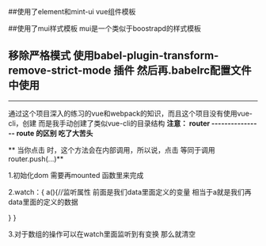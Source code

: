 
##使用了element和mint-ui vue组件模板

##使用了mui样式模板  mui是一个类似于boostrapd的样式模板

## 移除严格模式 使用babel-plugin-transform-remove-strict-mode  插件  然后再.babelrc配置文件中使用
---------------
通过这个项目深入的练习的vue和webpack的知识，而且这个项目没有使用vue-cli，创建 而是我手动创建了类似vue-cli的目录结构
**注意： router ---------------- route  的区别 吃了大苦头**

** 当你点击 <router-link> 时，这个方法会在内部调用，所以说，点击 <router-link :to="..."> 等同于调用 router.push(...)**

1.初始化dom 需要再mounted 函数里来完成

2.watch：{
   a(){//监听属性 前面是我们data里面定义的变量  相当于a就是我们再data里面的定义的数据

   } 
}

3.对于数组的操作可以在watch里面监听到有变换 那么就清空